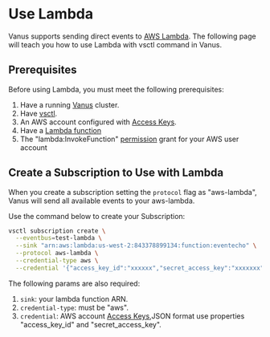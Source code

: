 # Use Lambda

Vanus supports sending direct events to  [AWS Lambda][lambda]. The following page will teach you how to use Lambda with vsctl command in Vanus.

## Prerequisites

Before using Lambda, you must meet the following prerequisites:

1. Have a running [Vanus](https://github.com/linkall-labs/docs/blob/main/content/getting-started/installation.mdx) cluster.
2. Have [vsctl](https://github.com/linkall-labs/docs/blob/main/content/how-to/vsctl.md).
3. An AWS account configured with [Access Keys][access-keys].
4. Have a [Lambda function][lambda function]
5. The "lambda:InvokeFunction" [permission] grant for your AWS user account

## Create a Subscription to Use with Lambda

When you create a subscription setting the `protocol` flag as "aws-lambda", Vanus will send all available events to your aws-lambda.

 Use the command below to create your Subscription:

```bash
vsctl subscription create \
  --eventbus=test-lambda \
  --sink "arn:aws:lambda:us-west-2:843378899134:function:eventecho" \
  --protocol aws-lambda \
  --credential-type aws \
  --credential '{"access_key_id":"xxxxxx","secret_access_key":"xxxxxxx"}'
```

The following params are also required:

1. `sink`: your lambda function ARN.
2. `credential-type`: must be "aws".
3. `credential`:  AWS account [Access Keys][access-keys],JSON format use properties "access_key_id" and "secret_access_key".

[lambda]: https://docs.aws.amazon.com/lambda/latest/dg/welcome.html
[lambda function]: https://docs.aws.amazon.com/lambda/latest/dg/getting-started.html
[access-keys]: https://docs.aws.amazon.com/general/latest/gr/aws-sec-cred-types.html#access-keys-and-secret-access-keys
[permission]: https://docs.aws.amazon.com/lambda/latest/dg/lambda-permissions.html
